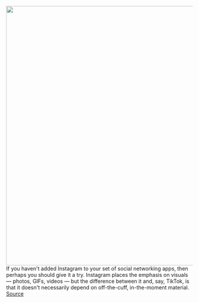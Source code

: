 <img src='https://cdn.vox-cdn.com/thumbor/foISyIOtQPwXiA22Aq5GXe2s3bY=/0x0:2040x1360/1200x800/filters:focal(857x517:1183x843)/cdn.vox-cdn.com/uploads/chorus_image/image/66391285/vpavic_200224_untitled_0006_2.0.jpg' width='700px' /><br/>
If you haven't added Instagram to your set of social networking apps, then perhaps you should give it a try. Instagram places the emphasis on visuals — photos, GIFs, videos — but the difference between it and, say, TikTok, is that it doesn't necessarily depend on off-the-cuff, in-the-moment material.
<a href='https://www.theverge.com/2020/2/27/21156337/instagram-basics-install-account-username-settings-get-started-how-to'> Source <a/>